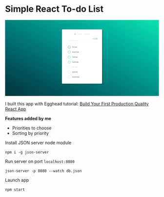 
# Simple React To-do List

<p align="center">
<img src="public/preview.jpg"/>
</p>

I built this app with Egghead tutorial: [Build Your First Production Quality React App](https://egghead.io/courses/build-your-first-production-quality-react-app)

**Features added by me**
 - Priorities to choose
 - Sorting by priority

Install JSON server node module  
```
npm i -g json-server
```  
Run server on port `localhost:8080`
```
json-server -p 8080 --watch db.json
```
Launch app
```
npm start
```
